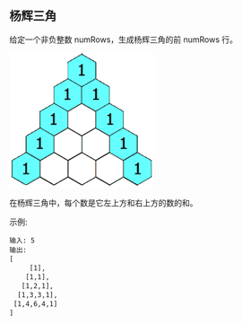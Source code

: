 ## 杨辉三角

给定一个非负整数 numRows，生成杨辉三角的前 numRows 行。

![](./generate.gif)

在杨辉三角中，每个数是它左上方和右上方的数的和。

示例:
```
输入: 5
输出:
[
     [1],
    [1,1],
   [1,2,1],
  [1,3,3,1],
 [1,4,6,4,1]
]
```